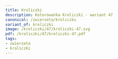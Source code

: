 ```yaml
---
title: Kroliczki
description: Kolorowanka Kroliczki - wariant 47
canonical: /zwierzeta/kroliczki
variant_of: kroliczki
image: /kroliczki/47/kroliczki-47.svg
pdf: /kroliczki/47/kroliczki-47.pdf
tags:
- zwierzeta
- kroliczki
---
```

